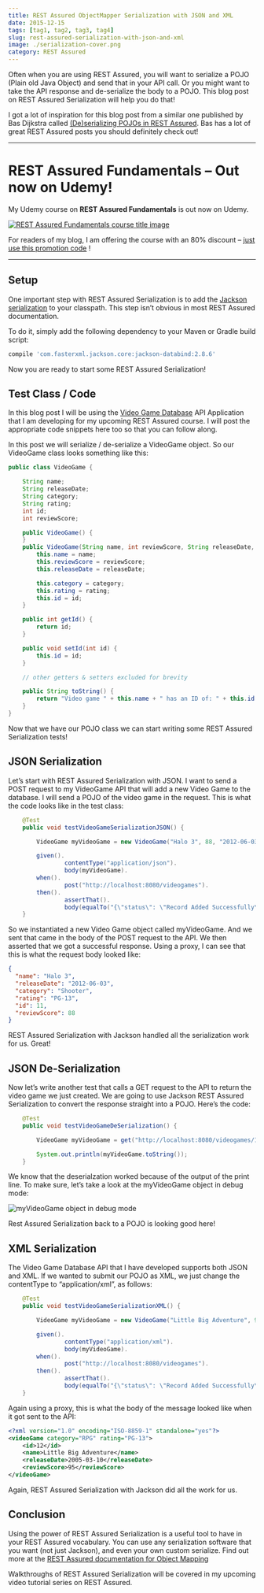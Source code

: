 ```yaml
---
title: REST Assured ObjectMapper Serialization with JSON and XML
date: 2015-12-15
tags: [tag1, tag2, tag3, tag4]
slug: rest-assured-serialization-with-json-and-xml
image: ./serialization-cover.png
category: REST Assured
---
```


Often when you are using REST Assured, you will want to serialize a POJO (Plain old Java Object) and send that in your API call. Or you might want to take the API response and de-serialize the body to a POJO. This blog post on REST Assured Serialization will help you do that!

I got a lot of inspiration for this blog post from a similar one published by Bas Dijkstra called [(De)serializing POJOs in REST Assured](http://www.ontestautomation.com/deserializing-pojos-in-rest-assured/). Bas has a lot of great REST Assured posts you should definitely check out!

---

# REST Assured Fundamentals – Out now on Udemy!

My Udemy course on **REST Assured Fundamentals** is out now on Udemy.

[![REST Assured Fundamentals course title image](../extract-JSON-response/RestAssuredFundamentalsUdemyLogo.png)](https://www.udemy.com/rest-assured-fundamentals/?couponCode=TECHIETESTER)

For readers of my blog, I am offering the course with an 80% discount – [just use this promotion code](https://www.udemy.com/rest-assured-fundamentals/?couponCode=TECHIETESTER) !

---

## Setup

One important step with REST Assured Serialization is to add the [Jackson serialization](https://github.com/FasterXML/jackson-databind) to your classpath. This step isn’t obvious in most REST Assured documentation.

To do it, simply add the following dependency to your Maven or Gradle build script:

```groovy
compile 'com.fasterxml.jackson.core:jackson-databind:2.8.6'
```

Now you are ready to start some REST Assured Serialization!

## Test Class / Code

In this blog post I will be using the [Video Game Database](https://github.com/james-willett/VideoGameDB) API Application that I am developing for my upcoming REST Assured course. I will post the appropriate code snippets here too so that you can follow along.

In this post we will serialize / de-serialize a VideoGame object. So our VideoGame class looks something like this:

```java
public class VideoGame {

    String name;
    String releaseDate;
    String category;
    String rating;
    int id;
    int reviewScore;

    public VideoGame() {
    }
    public VideoGame(String name, int reviewScore, String releaseDate, String category, String rating, int id) {
        this.name = name;
        this.reviewScore = reviewScore;
        this.releaseDate = releaseDate;

        this.category = category;
        this.rating = rating;
        this.id = id;
    }

    public int getId() {
        return id;
    }

    public void setId(int id) {
        this.id = id;
    }

    // other getters & setters excluded for brevity

    public String toString() {
        return "Video game " + this.name + " has an ID of: " + this.id + ", and a review score of: " + this.reviewScore;
    }
}
```

Now that we have our POJO class we can start writing some REST Assured Serialization tests!

## JSON Serialization

Let’s start with REST Assured Serialization with JSON. I want to send a POST request to my VideoGame API that will add a new Video Game to the database. I will send a POJO of the video game in the request. This is what the code looks like in the test class:

```java
    @Test
    public void testVideoGameSerializationJSON() {

        VideoGame myVideoGame = new VideoGame("Halo 3", 88, "2012-06-03", "Shooter", "PG-13", 11);

        given().
                contentType("application/json").
                body(myVideoGame).
        when().
                post("http://localhost:8080/videogames").
        then().
                assertThat().
                body(equalTo("{\"status\": \"Record Added Successfully\"}"));
    }
```

So we instantiated a new Video Game object called myVideoGame. And we sent that came in the body of the POST request to the API. We then asserted that we got a successful response. Using a proxy, I can see that this is what the request body looked like:

```json
{
  "name": "Halo 3",
  "releaseDate": "2012-06-03",
  "category": "Shooter",
  "rating": "PG-13",
  "id": 11,
  "reviewScore": 88
}
```

REST Assured Serialization with Jackson handled all the serialization work for us. Great!

## JSON De-Serialization

Now let’s write another test that calls a GET request to the API to return the video game we just created. We are going to use Jackson REST Assured Serialization to convert the response straight into a POJO. Here’s the code:

```java
    @Test
    public void testVideoGameDeSerialization() {

        VideoGame myVideoGame = get("http://localhost:8080/videogames/13").as(VideoGame.class);

        System.out.println(myVideoGame.toString());
    }
```

We know that the deserialzation worked because of the output of the print line. To make sure, let’s take a look at the myVideoGame object in debug mode:

![myVideoGame object in debug mode](./deserialDebug.png)

Rest Assured Serialization back to a POJO is looking good here!

## XML Serialization

The Video Game Database API that I have developed supports both JSON and XML. If we wanted to submit our POJO as XML, we just change the contentType to “application/xml”, as follows:

```java
    @Test
    public void testVideoGameSerializationXML() {

        VideoGame myVideoGame = new VideoGame("Little Big Adventure", 95, "2005-03-10", "RPG", "PG-13", 12);

        given().
                contentType("application/xml").
                body(myVideoGame).
        when().
                post("http://localhost:8080/videogames").
        then().
                assertThat().
                body(equalTo("{\"status\": \"Record Added Successfully\"}"));
    }
```

Again using a proxy, this is what the body of the message looked like when it got sent to the API:

```xml
<?xml version="1.0" encoding="ISO-8859-1" standalone="yes"?>
<videoGame category="RPG" rating="PG-13">
    <id>12</id>
    <name>Little Big Adventure</name>
    <releaseDate>2005-03-10</releaseDate>
    <reviewScore>95</reviewScore>
</videoGame>
```

Again, REST Assured Serialization with Jackson did all the work for us.

## Conclusion

Using the power of REST Assured Serialization is a useful tool to have in your REST Assured vocabulary. You can use any serialization software that you want (not just Jackson), and even your own custom serialize. Find out more at the [REST Assured documentation for Object Mapping](https://github.com/rest-assured/rest-assured/wiki/Usage#object-mapping)

Walkthroughs of REST Assured Serialization will be covered in my upcoming video tutorial series on REST Assured.

